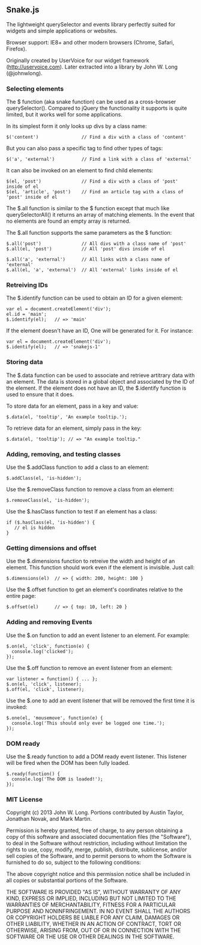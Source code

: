Snake.js
--------

The lightweight querySelector and events library perfectly suited for widgets and simple applications or websites.

Browser support: IE8+ and other modern browsers (Chrome, Safari, Firefox).

Originally created by UserVoice for our widget framework (http://uservoice.com). Later extracted into a library by John W. Long (@johnwlong).


### Selecting elements

The $ function (aka snake function) can be used as a cross-browser querySelector(). Compared to jQuery the functionality it supports is quite limited, but it works well for some applications.

In its simplest form it only looks up divs by a class name:

    $('content')                // Find a div with a class of 'content'

But you can also pass a specific tag to find other types of tags:

    $('a', 'external')          // Find a link with a class of 'external'

It can also be invoked on an element to find child elements:

    $(el, 'post')               // Find a div with a class of 'post' inside of el
    $(el, 'article', 'post')    // Find an article tag with a class of 'post' inside of el

The $.all function is similar to the $ function except that much like querySelectorAll() it returns an array of matching elements. In the event that no elements are found an empty array is returned.

The $.all function supports the same parameters as the $ function:

    $.all('post')               // All divs with a class name of 'post'
    $.all(el, 'post')           // All 'post' divs inside of el

    $.all('a', 'external')      // All links with a class name of 'external'
    $.all(el, 'a', 'external')  // All 'external' links inside of el


### Retreiving IDs

The $.identify function can be used to obtain an ID for a given element:

    var el = document.createElement('div');
    el.id = 'main';
    $.identify(el);   // => 'main'

If the element doesn't have an ID, One will be generated for it. For instance:

    var el = document.createElement('div');
    $.identify(el);   // => 'snakejs-1'


### Storing data

The $.data function can be used to associate and retrieve artitrary data with an element. The data is stored in a global object and associated by the ID of the element. If the element does not have an ID, the $.identify function is used to ensure that it does.

To store data for an element, pass in a key and value:

    $.data(el, 'tooltip', 'An example tooltip.');

To retrieve data for an element, simply pass in the key:

    $.data(el, 'tooltip'); // => "An example tooltip."


### Adding, removing, and testing classes

Use the $.addClass function to add a class to an element:

    $.addClass(el, 'is-hidden');

Use the $.removeClass function to remove a class from an element:

    $.removeClass(el, 'is-hidden');

Use the $.hasClass function to test if an element has a class:

    if ($.hasClass(el, 'is-hidden') {
       // el is hidden
    }


### Getting dimensions and offset

Use the $.dimensions function to retreive the width and height of an element. This function should work even if the element is invisible. Just call:

    $.dimensions(el)  // => { width: 200, height: 100 }

Use the $.offset function to get an element's coordinates relative to the entire page:

    $.offset(el)      // => { top: 10, left: 20 }


### Adding and removing Events

Use the $.on function to add an event listener to an element. For example:

    $.on(el, 'click', function(e) {
      console.log('clicked');
    });

Use the $.off function to remove an event listener from an element:

    var listener = function() { ... };
    $.on(el, 'click', listener);
    $.off(el, 'click', listener);

Use the $.one to add an event listener that will be removed the first time it is invoked:

    $.one(el, 'mousemove', function(e) {
      console.log('This should only ever be logged one time.');
    });


### DOM ready

Use the $.ready function to add a DOM ready event listener. This listener will be fired when the DOM has been fully loaded.

    $.ready(function() {
      console.log('The DOM is loaded!');
    });


### MIT License

Copyright (c) 2013 John W. Long. Portions contributed by Austin Taylor, Jonathan Novak, and Mark Martin.

Permission is hereby granted, free of charge, to any person obtaining a copy of this software and associated documentation files (the "Software"), to deal in the Software without restriction, including without limitation the rights to use, copy, modify, merge, publish, distribute, sublicense, and/or sell copies of the Software, and to permit persons to whom the Software is furnished to do so, subject to the following conditions:

The above copyright notice and this permission notice shall be included in all copies or substantial portions of the Software.

THE SOFTWARE IS PROVIDED "AS IS", WITHOUT WARRANTY OF ANY KIND, EXPRESS OR IMPLIED, INCLUDING BUT NOT LIMITED TO THE WARRANTIES OF MERCHANTABILITY, FITNESS FOR A PARTICULAR PURPOSE AND NONINFRINGEMENT. IN NO EVENT SHALL THE AUTHORS OR COPYRIGHT HOLDERS BE LIABLE FOR ANY CLAIM, DAMAGES OR OTHER LIABILITY, WHETHER IN AN ACTION OF CONTRACT, TORT OR OTHERWISE, ARISING FROM, OUT OF OR IN CONNECTION WITH THE SOFTWARE OR THE USE OR OTHER DEALINGS IN THE SOFTWARE.

